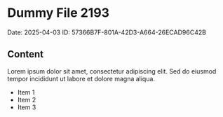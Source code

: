 # Dummy File 2193

Date: 2025-04-03
ID: 57366B7F-801A-42D3-A664-26ECAD96C42B

## Content

Lorem ipsum dolor sit amet, consectetur adipiscing elit.
Sed do eiusmod tempor incididunt ut labore et dolore magna aliqua.

* Item 1
* Item 2
* Item 3
